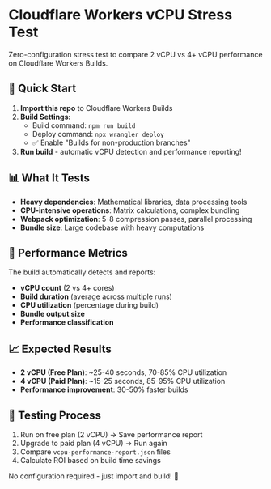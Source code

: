 # Cloudflare Workers vCPU Stress Test

Zero-configuration stress test to compare 2 vCPU vs 4+ vCPU performance on Cloudflare Workers Builds.

## 🚀 Quick Start

1. **Import this repo** to Cloudflare Workers Builds
2. **Build Settings:**
   - Build command: `npm run build`
   - Deploy command: `npx wrangler deploy`
   - ✅ Enable "Builds for non-production branches"
3. **Run build** - automatic vCPU detection and performance reporting!

## 📊 What It Tests

- **Heavy dependencies**: Mathematical libraries, data processing tools
- **CPU-intensive operations**: Matrix calculations, complex bundling
- **Webpack optimization**: 5-8 compression passes, parallel processing
- **Bundle size**: Large codebase with heavy computations

## 🎯 Performance Metrics

The build automatically detects and reports:
- **vCPU count** (2 vs 4+ cores)
- **Build duration** (average across multiple runs)
- **CPU utilization** (percentage during build)
- **Bundle output size**
- **Performance classification**

## 📈 Expected Results

- **2 vCPU (Free Plan)**: ~25-40 seconds, 70-85% CPU utilization
- **4 vCPU (Paid Plan)**: ~15-25 seconds, 85-95% CPU utilization
- **Performance improvement**: 30-50% faster builds

## 🔄 Testing Process

1. Run on free plan (2 vCPU) → Save performance report
2. Upgrade to paid plan (4 vCPU) → Run again
3. Compare `vcpu-performance-report.json` files
4. Calculate ROI based on build time savings

No configuration required - just import and build! 🎉

